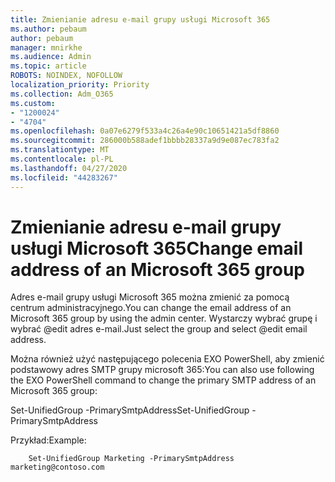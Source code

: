 ```yaml
---
title: Zmienianie adresu e-mail grupy usługi Microsoft 365
ms.author: pebaum
author: pebaum
manager: mnirkhe
ms.audience: Admin
ms.topic: article
ROBOTS: NOINDEX, NOFOLLOW
localization_priority: Priority
ms.collection: Adm_O365
ms.custom:
- "1200024"
- "4704"
ms.openlocfilehash: 0a07e6279f533a4c26a4e90c10651421a5df8860
ms.sourcegitcommit: 286000b588adef1bbbb28337a9d9e087ec783fa2
ms.translationtype: MT
ms.contentlocale: pl-PL
ms.lasthandoff: 04/27/2020
ms.locfileid: "44283267"
---
```

# <a name="change-email-address-of-an-microsoft-365-group"></a><span data-ttu-id="f748a-102">Zmienianie adresu e-mail grupy usługi Microsoft 365</span><span class="sxs-lookup"><span data-stu-id="f748a-102">Change email address of an Microsoft 365 group</span></span>

<span data-ttu-id="f748a-103">Adres e-mail grupy usługi Microsoft 365 można zmienić za pomocą centrum administracyjnego.</span><span class="sxs-lookup"><span data-stu-id="f748a-103">You can change the email address of an Microsoft 365 group by using the admin center.</span></span> <span data-ttu-id="f748a-104">Wystarczy wybrać grupę i wybrać @edit adres e-mail.</span><span class="sxs-lookup"><span data-stu-id="f748a-104">Just select the group and select @edit email address.</span></span>

<span data-ttu-id="f748a-105">Można również użyć następującego polecenia EXO PowerShell, aby zmienić podstawowy adres SMTP grupy microsoft 365:</span><span class="sxs-lookup"><span data-stu-id="f748a-105">You can also use following the EXO PowerShell command to change the primary SMTP address of an Microsoft 365 group:</span></span>

<span data-ttu-id="f748a-106">Set-UnifiedGroup <Group Name> -PrimarySmtpAddress<new SMTP Address></span><span class="sxs-lookup"><span data-stu-id="f748a-106">Set-UnifiedGroup <Group Name> -PrimarySmtpAddress <new SMTP Address></span></span>

<span data-ttu-id="f748a-107">Przykład:</span><span class="sxs-lookup"><span data-stu-id="f748a-107">Example:</span></span>

```
    Set-UnifiedGroup Marketing -PrimarySmtpAddress marketing@contoso.com
```
